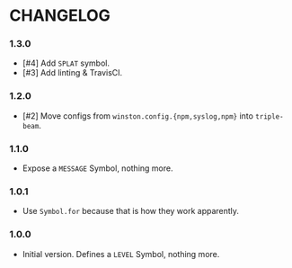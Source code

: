 # CHANGELOG
### 1.3.0
- [#4] Add `SPLAT` symbol.
- [#3] Add linting & TravisCI.
### 1.2.0
- [#2] Move configs from `winston.config.{npm,syslog,npm}` into `triple-beam`.
### 1.1.0
- Expose a `MESSAGE` Symbol, nothing more.
### 1.0.1
- Use `Symbol.for` because that is how they work apparently.
### 1.0.0
- Initial version. Defines a `LEVEL` Symbol, nothing more.
